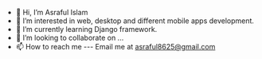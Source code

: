 - 👋 Hi, I’m Asraful Islam
- 👀 I’m interested in web, desktop and different mobile apps development.
- 🌱 I’m currently learning Django framework.
- 💞️ I’m looking to collaborate on ...
- 📫 How to reach me --- Email me at asraful8625@gmail.com

<!---
ASRAF-UL/ASRAF-UL is a ✨ special ✨ repository because its `README.md` (this file) appears on your GitHub profile.
You can click the Preview link to take a look at your changes.
--->
